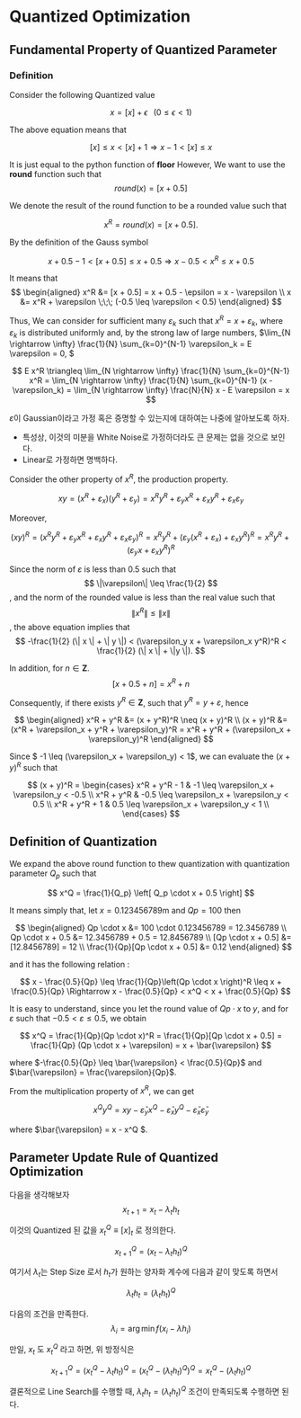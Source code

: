 Quantized Optimization
====

## Fundamental Property of Quantized Parameter
### Definition 
Consider the following Quantized value

$$
x = [x] + \epsilon \;\;\; (0 \leq \epsilon < 1)
$$

The above equation means that

$$
[x] \leq x < [x] + 1 \Rightarrow x - 1 < [x] \leq x
$$

It is just equal to the python function of **floor**
However, We want to use the **round** function such that
$$
round(x) = [x + 0.5]
$$

We denote the result of the round function to be a rounded value such that

$$
x^R = round(x) = [x + 0.5].
$$

By the definition of the Gauss symbol

$$
x+0.5 -1 < [x + 0.5] \leq x+0.5 \Rightarrow x - 0.5 < x^R \leq x + 0.5
$$

It means that
$$
\begin{aligned}
x^R &= [x + 0.5] = x + 0.5 - \epsilon = x - \varepsilon \\
x   &= x^R + \varepsilon \;\;\; (-0.5 \leq \varepsilon < 0.5)
\end{aligned}
$$

Thus,  We can consider for sufficient many $\varepsilon_k$ such that $x^R = x + \varepsilon_k$, where $\varepsilon_k$ is distributed uniformly and, by the strong law of large numbers, $\lim_{N \rightarrow \infty} \frac{1}{N} \sum_{k=0}^{N-1} \varepsilon_k = E \varepsilon = 0, $ 

$$
E x^R \triangleq \lim_{N \rightarrow \infty} \frac{1}{N} \sum_{k=0}^{N-1} x^R = \lim_{N \rightarrow \infty} \frac{1}{N} \sum_{k=0}^{N-1} (x - \varepsilon_k) = \lim_{N \rightarrow \infty} \frac{N}{N} x - E \varepsilon = x
$$

$\varepsilon$이 Gaussian이라고 가정 혹은 증명할 수 있는지에 대하여는 나중에 알아보도록 하자.

- 특성상, 이것의 미분을 White Noise로 가정하더라도 큰 문제는 없을 것으로 보인다. 
- Linear로 가정하면 명백하다. 

Consider the other property of $x^R$, the production property.

$$
x y = (x^R + \varepsilon_x)(y^R + \varepsilon_y) = x^R y^R + \varepsilon_y x^R + \varepsilon_x y^R + \varepsilon_x \varepsilon_y
$$

Moreover,

$$
(x y)^R = ( x^R y^R + \varepsilon_y x^R + \varepsilon_x y^R + \varepsilon_x \varepsilon_y)^R = x^R y^R + (\varepsilon_y (x^R + \varepsilon_x) + \varepsilon_x y^R)^R = x^R y^R + (\varepsilon_y x + \varepsilon_x y^R)^R
$$

Since the norm of $\varepsilon$ is less than $0.5$ such that $$ \|\varepsilon\| \leq \frac{1}{2} $$ , and the norm of the rounded value is less than the real value such that $$\|x^R\| \leq \| x \|$$,  the above equation implies that 
$$
-\frac{1}{2} (\| x \| + \| y \|) < (\varepsilon_y x + \varepsilon_x y^R)^R < \frac{1}{2} (\| x \| + \|y \|).
$$

In addition, for $n \in \mathbf{Z}$.
$$
[x + 0.5 + n] = x^R + n
$$

Consequently,  if there exists $y^R \in \mathbf{Z}$, such that $y^R = y + \varepsilon$, hence

$$
\begin{aligned}
x^R + y^R &= (x + y^R)^R \neq (x + y)^R \\
(x + y)^R &= (x^R + \varepsilon_x + y^R + \varepsilon_y)^R = x^R + y^R + (\varepsilon_x + \varepsilon_y)^R 
\end{aligned}
$$

Since $ -1 \leq (\varepsilon_x + \varepsilon_y) < 1$, we can evaluate the $(x + y)^R$ such that

$$
(x + y)^R = 
\begin{cases}
x^R + y^R - 1  & -1   \leq \varepsilon_x + \varepsilon_y < -0.5 \\
x^R + y^R      & -0.5 \leq \varepsilon_x + \varepsilon_y < 0.5  \\
x^R + y^R + 1  & 0.5  \leq \varepsilon_x + \varepsilon_y < 1    \\
\end{cases}
$$

##  Definition of Quantization

We expand the above round function to thew quantization with quantization parameter $Q_p$ such that 

$$
x^Q = \frac{1}{Q_p} \left[ Q_p \cdot  x + 0.5 \right]
$$

It means simply that, let $x = 0.123456789$m and $Qp = 100$ then 

$$
\begin{aligned}
Qp \cdot x &= 100 \cdot 0.123456789 = 12.3456789 \\
Qp \cdot x + 0.5 &= 12.3456789 + 0.5 = 12.8456789 \\
[Qp \cdot x + 0.5] &= [12.8456789] = 12 \\
\frac{1}{Qp}[Qp \cdot x + 0.5] &= 0.12
\end{aligned}
$$

and it has the following relation : 

$$
x - \frac{0.5}{Qp} \leq \frac{1}{Qp}\left(Qp \cdot x \right)^R \leq x + \frac{0.5}{Qp} \Rightarrow  x - \frac{0.5}{Qp} < x^Q < x + \frac{0.5}{Qp}
$$

It is easy to understand, since you let the round value of $Qp \cdot x$ to $y$, and for $\varepsilon$ such that $-0.5 < \varepsilon \leq 0.5$, we obtain

$$
x^Q = \frac{1}{Qp}(Qp \cdot x)^R = \frac{1}{Qp}[Qp \cdot x + 0.5] = \frac{1}{Qp} (Qp \cdot x + \varepsilon) = x + \bar{\varepsilon}
$$

where $-\frac{0.5}{Qp} \leq \bar{\varepsilon}  < \frac{0.5}{Qp}$ and $\bar{\varepsilon} = \frac{\varepsilon}{Qp}$. 

From the multiplication property of $x^R$, we can get

$$
x^Q y^Q = x y - \bar{\varepsilon}_y x^Q - \bar{\varepsilon}_x y^Q - \bar{\varepsilon}_x \bar{\varepsilon}_y
$$

where $\bar{\varepsilon} = x - x^Q $.

##  Parameter Update Rule of Quantized Optimization

다음을 생각해보자
$$
x_{t+1} = x_t - \lambda_t h_t
$$

이것의 Quantized 된 값을 $x_t^Q \equiv [x]_t$  로 정의한다.

$$
x_{t+1}^Q = (x_t - \lambda_t h_t)^Q
$$

여기서 $\lambda_t$는 Step Size 로서 $h_t$가 원하는 양자화 계수에 다음과 같이 맞도록 하면서  

$$
\lambda_t h_t  = (\lambda_t h_t)^Q
$$

다음의 조건을 만족한다.
$$
\lambda_i = \arg \min f(x_i - \lambda h_i)
$$

만일, $x_t$ 도 $x_t^Q$ 라고 하면, 위 방정식은 

$$
x_{t+1}^Q = (x_t^Q - \lambda_t h_t)^Q = (x_t^Q - (\lambda_t h_t)^Q)^Q = x_t^Q - (\lambda_t h_t)^Q
$$

결론적으로 Line Search를 수행할 때, $\lambda_t h_t  = (\lambda_t h_t)^Q$ 조건이 만족되도록 수행하면 된다. 

